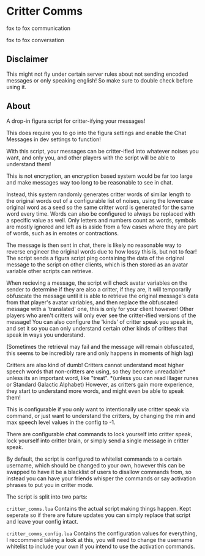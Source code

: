 # Critter Comms

fox to fox communication

fox to fox conversation

## Disclaimer
This might not fly under certain server rules about not sending encoded messages or only speaking english!
So make sure to double check before using it.

## About
A drop-in figura script for critter-ifying your messages!

This does require you to go into the figura settings and enable the Chat Messages in dev settings to function!

With this script, your messages can be critter-ified into whatever noises you want, and only you, and other players with the script will be able to understand them!

This is not encryption, an encryption based system would be far too large and make messages way too long to be reasonable to see in chat.

Instead, this system randomly generates critter words of similar length to the original words out of a configurable list of noises, using the lowercase original word as a seed so the same critter word is generated for the same word every time. Words can also be configured to always be replaced with a specific value as well. Only letters and numbers count as words, symbols are mostly ignored and left as is aside from a few cases where they are part of words, such as in emotes or contractions.

The message is then sent in chat, there is likely no reasonable way to reverse engineer the original words due to how lossy this is, but not to fear! The script sends a figura script ping containing the data of the original message to the script on other clients, which is then stored as an avatar variable other scripts can retrieve.

When recieving a message, the script will check avatar variables on the sender to determine if they are also a critter, if they are, it will temporarily obfuscate the message until it is able to retrieve the original message's data from that player's avatar variables, and then replace the obfuscated message with a 'translated' one, this is only for your client however! Other players who aren't critters will only ever see the critter-ified versions of the message! You can also configure the 'kinds' of critter speak you speak in, and set it so you can only understand certain other kinds of critters that speak in ways you understand.

(Sometimes the retrieval may fail and the message will remain obfuscated, this seems to be incredibly rare and only happens in moments of high lag)

Critters are also kind of dumb! Critters cannot understand most higher speech words that non-critters are using, so they become unreadable* unless its an important word, like "treat". *(unless you can read Illager runes or Standard Galactic Alphabet)
However, as critters gain more experience, they start to understand more words, and might even be able to speak them!

This is configurable if you only want to intentionally use critter speak via command, or just want to understand the critters, by changing the min and max speech level values in the config to -1.

There are configurable chat commands to lock yourself into critter speak, lock yourself into critter brain, or simply send a single message in critter speak.

By default, the script is configured to whitelist commands to a certain username, which should be changed to your own, however this can be swapped to have it be a blacklist of users to disallow commands from, so instead you can have your friends whisper the commands or say activation phrases to put you in critter mode.

The script is split into two parts:

`critter_comms.lua` Contains the actual script making things happen. Kept seperate so if there are future updates you can simply replace that script and leave your config intact.

`critter_comms_config.lua` Contains the configuration values for everything, I reccommend taking a look at this, you will need to change the username whitelist to include your own if you intend to use the activation commands.
